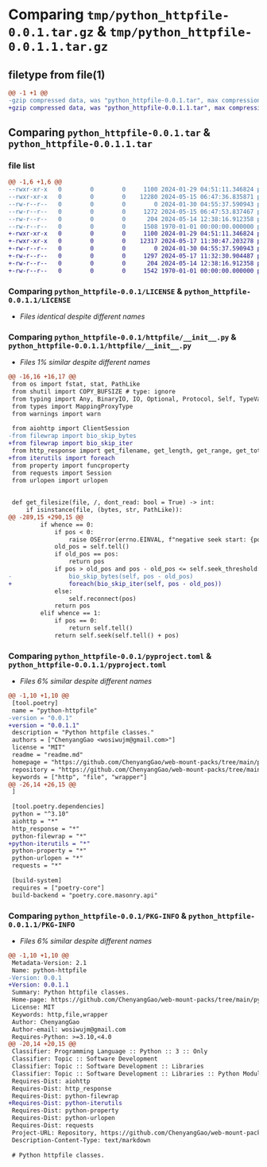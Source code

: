 # Comparing `tmp/python_httpfile-0.0.1.tar.gz` & `tmp/python_httpfile-0.0.1.1.tar.gz`

## filetype from file(1)

```diff
@@ -1 +1 @@
-gzip compressed data, was "python_httpfile-0.0.1.tar", max compression
+gzip compressed data, was "python_httpfile-0.0.1.1.tar", max compression
```

## Comparing `python_httpfile-0.0.1.tar` & `python_httpfile-0.0.1.1.tar`

### file list

```diff
@@ -1,6 +1,6 @@
--rwxr-xr-x   0        0        0     1100 2024-01-29 04:51:11.346824 python_httpfile-0.0.1/LICENSE
--rwxr-xr-x   0        0        0    12280 2024-05-15 06:47:36.835871 python_httpfile-0.0.1/httpfile/__init__.py
--rw-r--r--   0        0        0        0 2024-01-30 04:55:37.590943 python_httpfile-0.0.1/httpfile/py.typed
--rw-r--r--   0        0        0     1272 2024-05-15 06:47:53.837467 python_httpfile-0.0.1/pyproject.toml
--rw-r--r--   0        0        0      204 2024-05-14 12:38:16.912358 python_httpfile-0.0.1/readme.md
--rw-r--r--   0        0        0     1508 1970-01-01 00:00:00.000000 python_httpfile-0.0.1/PKG-INFO
+-rwxr-xr-x   0        0        0     1100 2024-01-29 04:51:11.346824 python_httpfile-0.0.1.1/LICENSE
+-rwxr-xr-x   0        0        0    12317 2024-05-17 11:30:47.203278 python_httpfile-0.0.1.1/httpfile/__init__.py
+-rw-r--r--   0        0        0        0 2024-01-30 04:55:37.590943 python_httpfile-0.0.1.1/httpfile/py.typed
+-rw-r--r--   0        0        0     1297 2024-05-17 11:32:30.904487 python_httpfile-0.0.1.1/pyproject.toml
+-rw-r--r--   0        0        0      204 2024-05-14 12:38:16.912358 python_httpfile-0.0.1.1/readme.md
+-rw-r--r--   0        0        0     1542 1970-01-01 00:00:00.000000 python_httpfile-0.0.1.1/PKG-INFO
```

### Comparing `python_httpfile-0.0.1/LICENSE` & `python_httpfile-0.0.1.1/LICENSE`

 * *Files identical despite different names*

### Comparing `python_httpfile-0.0.1/httpfile/__init__.py` & `python_httpfile-0.0.1.1/httpfile/__init__.py`

 * *Files 1% similar despite different names*

```diff
@@ -16,16 +16,17 @@
 from os import fstat, stat, PathLike
 from shutil import COPY_BUFSIZE # type: ignore
 from typing import Any, BinaryIO, IO, Optional, Protocol, Self, TypeVar
 from types import MappingProxyType
 from warnings import warn
 
 from aiohttp import ClientSession
-from filewrap import bio_skip_bytes
+from filewrap import bio_skip_iter
 from http_response import get_filename, get_length, get_range, get_total_length, is_chunked, is_range_request
+from iterutils import foreach
 from property import funcproperty
 from requests import Session
 from urlopen import urlopen
 
 
 def get_filesize(file, /, dont_read: bool = True) -> int:
     if isinstance(file, (bytes, str, PathLike)):
@@ -289,15 +290,15 @@
         if whence == 0:
             if pos < 0:
                 raise OSError(errno.EINVAL, f"negative seek start: {pos!r}")
             old_pos = self.tell()
             if old_pos == pos:
                 return pos
             if pos > old_pos and pos - old_pos <= self.seek_threshold:
-                bio_skip_bytes(self, pos - old_pos)
+                foreach(bio_skip_iter(self, pos - old_pos))
             else:
                 self.reconnect(pos)
             return pos
         elif whence == 1:
             if pos == 0:
                 return self.tell()
             return self.seek(self.tell() + pos)
```

### Comparing `python_httpfile-0.0.1/pyproject.toml` & `python_httpfile-0.0.1.1/pyproject.toml`

 * *Files 6% similar despite different names*

```diff
@@ -1,10 +1,10 @@
 [tool.poetry]
 name = "python-httpfile"
-version = "0.0.1"
+version = "0.0.1.1"
 description = "Python httpfile classes."
 authors = ["ChenyangGao <wosiwujm@gmail.com>"]
 license = "MIT"
 readme = "readme.md"
 homepage = "https://github.com/ChenyangGao/web-mount-packs/tree/main/python-module/python-httpfile"
 repository = "https://github.com/ChenyangGao/web-mount-packs/tree/main/python-module/python-httpfile"
 keywords = ["http", "file", "wrapper"]
@@ -26,14 +26,15 @@
 ]
 
 [tool.poetry.dependencies]
 python = "^3.10"
 aiohttp = "*"
 http_response = "*"
 python-filewrap = "*"
+python-iterutils = "*"
 python-property = "*"
 python-urlopen = "*"
 requests = "*"
 
 [build-system]
 requires = ["poetry-core"]
 build-backend = "poetry.core.masonry.api"
```

### Comparing `python_httpfile-0.0.1/PKG-INFO` & `python_httpfile-0.0.1.1/PKG-INFO`

 * *Files 6% similar despite different names*

```diff
@@ -1,10 +1,10 @@
 Metadata-Version: 2.1
 Name: python-httpfile
-Version: 0.0.1
+Version: 0.0.1.1
 Summary: Python httpfile classes.
 Home-page: https://github.com/ChenyangGao/web-mount-packs/tree/main/python-module/python-httpfile
 License: MIT
 Keywords: http,file,wrapper
 Author: ChenyangGao
 Author-email: wosiwujm@gmail.com
 Requires-Python: >=3.10,<4.0
@@ -20,14 +20,15 @@
 Classifier: Programming Language :: Python :: 3 :: Only
 Classifier: Topic :: Software Development
 Classifier: Topic :: Software Development :: Libraries
 Classifier: Topic :: Software Development :: Libraries :: Python Modules
 Requires-Dist: aiohttp
 Requires-Dist: http_response
 Requires-Dist: python-filewrap
+Requires-Dist: python-iterutils
 Requires-Dist: python-property
 Requires-Dist: python-urlopen
 Requires-Dist: requests
 Project-URL: Repository, https://github.com/ChenyangGao/web-mount-packs/tree/main/python-module/python-httpfile
 Description-Content-Type: text/markdown
 
 # Python httpfile classes.
```

